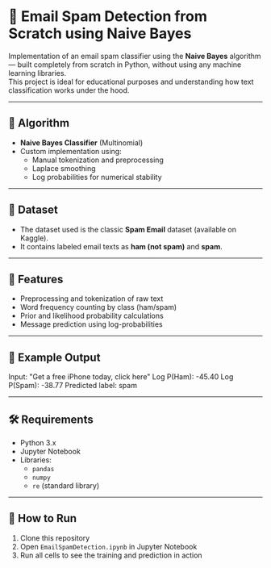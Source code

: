 # 📧 Email Spam Detection from Scratch using Naive Bayes

Implementation of an email spam classifier using the **Naive Bayes** algorithm — built completely from scratch in Python, without using any machine learning libraries.  
This project is ideal for educational purposes and understanding how text classification works under the hood.

---

## 🧠 Algorithm

- **Naive Bayes Classifier** (Multinomial)
- Custom implementation using:
  - Manual tokenization and preprocessing
  - Laplace smoothing
  - Log probabilities for numerical stability

---

## 📁 Dataset

- The dataset used is the classic **Spam Email** dataset (available on Kaggle).
- It contains labeled email texts as **ham (not spam)** and **spam**.

---

## 🚀 Features

- Preprocessing and tokenization of raw text
- Word frequency counting by class (ham/spam)
- Prior and likelihood probability calculations
- Message prediction using log-probabilities

---

## 🧪 Example Output

Input: "Get a free iPhone today, click here" Log P(Ham): -45.40 Log P(Spam): -38.77 Predicted label: spam

---

## 🛠 Requirements

- Python 3.x
- Jupyter Notebook
- Libraries: 
  - `pandas`  
  - `numpy`  
  - `re` (standard library)

---

## 📌 How to Run

1. Clone this repository
2. Open `EmailSpamDetection.ipynb` in Jupyter Notebook
3. Run all cells to see the training and prediction in action
